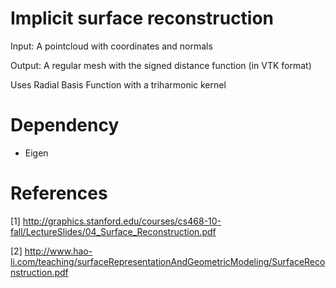 # Implicit surface reconstruction

Input: A pointcloud with coordinates and normals

Output: A regular mesh with the signed distance function (in VTK format) 

Uses Radial Basis Function with a triharmonic kernel

# Dependency

* Eigen 

# References

[1] http://graphics.stanford.edu/courses/cs468-10-fall/LectureSlides/04_Surface_Reconstruction.pdf

[2] http://www.hao-li.com/teaching/surfaceRepresentationAndGeometricModeling/SurfaceReconstruction.pdf

